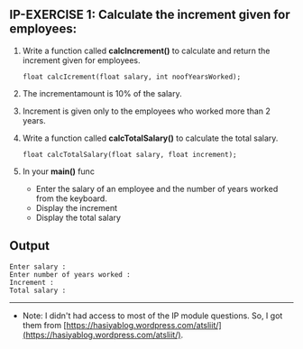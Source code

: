 
## IP-EXERCISE 1: Calculate the increment given for employees:

1. Write a function called **calcIncrement()** to calculate and return the increment given for employees.

    ```float calcIcrement(float salary, int noofYearsWorked);```

2. The incrementamount is 10% of the salary.

3. Increment is given only to the employees who worked more than 2 years.

4. Write a function called **calcTotalSalary()** to calculate the total salary.

    ```float calcTotalSalary(float salary, float increment);```

5. In your **main()** func

    * Enter the salary of an employee and the number of years worked from the keyboard.
    * Display the increment
    * Display the total salary


## Output
```
Enter salary :
Enter number of years worked :
Increment :
Total salary :
```

____

* Note: I didn't had access to most of the IP module questions. So, I got them from [https://hasiyablog.wordpress.com/atsliit/](https://hasiyablog.wordpress.com/atsliit/).